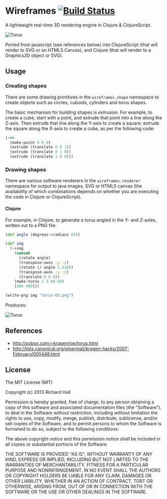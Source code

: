 # Wireframes [![Build Status](https://secure.travis-ci.org/rm-hull/wireframes.png)](http://travis-ci.org/rm-hull/wireframes)

A lightweight real-time 3D rendering engine in Clojure & ClojureScript.

![Torus](https://raw.github.com/rm-hull/wireframes/master/doc/solid-torus.png)

Ported from javascript (see references below) into ClojureScript (that will
render to SVG or an HTML5 Canvas), and Clojure (that will render to a Graphics2D object
or SVG).

## Usage

### Creating shapes

There are some drawing primitives in the ```wireframes.shape``` namespace to create
objects such as circles, cuboids, cylinders and torus shapes.

The basic mechanism for building shapes is *extrusion*. For example, to create a cube, 
start with a point, and extrude that point into a line along the Z-axis. Then extrude
that line along the Y-axis to create a square; extrude the square along the X-axis to
create a cube, as per the following code:

```clojure
(->>
  (make-point 0 0 0)
  (extrude (translate 0 0 1))
  (extrude (translate 0 1 0))
  (extrude (translate 1 0 0)))
```

### Drawing shapes

There are various software renderers in the ```wireframes.renderer``` namespace for
output to java images, SVG or HTML5 canvas (the availability of which combinations
depends on whether you are executing the code in Clojure or ClojureScript).

#### Clojure

For example, in Clojure, to generate a torus angled in the Y- and Z-axles, written
out to a PNG file:

```clojure
(def angle (degrees->radians 65))

(def img 
  (->img
    (concat
      (rotate angle)
      (transpose-axes :y :z)
      (rotate (/ angle 1.618))
      (transpose-axes :y :z)
      (translate 0 0 6))
    (make-torus 1 3 60 60)
    [400 400]))

(write-png img "torus-65.png")
```

Produces:

![Torus](https://raw.github.com/rm-hull/wireframes/master/doc/torus-65.png)

## References

* http://pobox.com/~kragen/sw/torus.html
* http://lists.canonical.org/pipermail/kragen-hacks/2007-February/000448.html

## License

The MIT License (MIT)

Copyright (c) 2013 Richard Hull

Permission is hereby granted, free of charge, to any person obtaining a copy of
this software and associated documentation files (the "Software"), to deal in
the Software without restriction, including without limitation the rights to
use, copy, modify, merge, publish, distribute, sublicense, and/or sell copies of
the Software, and to permit persons to whom the Software is furnished to do so,
subject to the following conditions:

The above copyright notice and this permission notice shall be included in all
copies or substantial portions of the Software.

THE SOFTWARE IS PROVIDED "AS IS", WITHOUT WARRANTY OF ANY KIND, EXPRESS OR
IMPLIED, INCLUDING BUT NOT LIMITED TO THE WARRANTIES OF MERCHANTABILITY, FITNESS
FOR A PARTICULAR PURPOSE AND NONINFRINGEMENT. IN NO EVENT SHALL THE AUTHORS OR
COPYRIGHT HOLDERS BE LIABLE FOR ANY CLAIM, DAMAGES OR OTHER LIABILITY, WHETHER
IN AN ACTION OF CONTRACT, TORT OR OTHERWISE, ARISING FROM, OUT OF OR IN
CONNECTION WITH THE SOFTWARE OR THE USE OR OTHER DEALINGS IN THE SOFTWARE.
